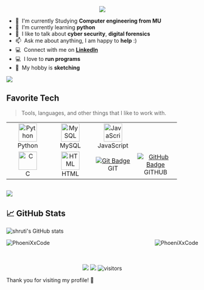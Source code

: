 
  <p align="center">
  <img src="https://readme-typing-svg.herokuapp.com?font=Fira+Code&size=22&duration=2000&pause=1000&color=F70000&center=true&vCenter=true&width=600&height=60&lines=Hello+i+am+Shruti!;Welcome+to+my+GitHub!">
</p>

- :office: &nbsp;I'm currently Studying **Computer engineering from MU**
- :seedling: &nbsp;I’m currently learning **python**
- :speech_balloon: &nbsp;I like to talk about **cyber security**, **digital forensics**
- :mailbox: &nbsp;Ask me about anything, I am happy to **help** :)
- :computer: &nbsp;Connect with me on **[LinkedIn](https://www.linkedin.com/in/shruti-baviskar)**
- :computer: &nbsp;I love to **run programs**
- :art: &nbsp;My hobby is **sketching**

![](https://komarev.com/ghpvc/?username=PhoeniXxCode)

<h2 align="left" id="PhoeniXxCode-tech">Favorite Tech</h2>

> Tools, languages, and other things that I like to work with.

<table align="center">
  <tr>
    <td align="center" width="96">
      <a href="#PhoeniXxCode-tech">
        <img src="https://upload.wikimedia.org/wikipedia/commons/thumb/c/c3/Python-logo-notext.svg/1200px-Python-logo-notext.svg.png" width="48" height="48" alt="Python" />
      </a>
      <br>Python
    </td>
    <td align="center" width="96">
      <a href="#PhoeniXxCode-tech">
        <img src="https://upload.wikimedia.org/wikipedia/commons/thumb/7/7b/MySQL_Dolphin.jpg/640px-MySQL_Dolphin.jpg" width="48" height="48" alt="MySQL" />
      </a>
      <br>MySQL
    </td>
    <td align="center" width="96">
      <a href="#PhoeniXxCode-tech">
        <img src="https://upload.wikimedia.org/wikipedia/commons/thumb/9/99/Unofficial_JavaScript_logo_2.svg/1024px-Unofficial_JavaScript_logo_2.svg.png" width="48" height="48" alt="JavaScript" />
      </a>
      <br>JavaScript
    </td>
  <tr>
    <td align="center" width="96">
      <a href="#PhoeniXxCode-tech">
        <img src="https://upload.wikimedia.org/wikipedia/commons/thumb/1/18/C_Programming_Language.svg/1024px-C_Programming_Language.svg.png" width="48" height="48" alt="C" />
      </a>
      <br>C
    </td>
    <td align="center" width="96">
      <a href="#PhoeniXxCode-tech">
        <img src="https://upload.wikimedia.org/wikipedia/commons/3/38/HTML5_Badge.svg" width="48" height="48" alt="HTML" />
      </a>
      <br>HTML
    </td>
    <td align="center" width="96">
     <a href="#PhoeniXxCode-tech"> 
       <img src="https://img.shields.io/badge/-Git-F05032?style=for-the-badge&logo=git&logoColor=white" alt="Git Badge">
        </a>GIT
        </td>
    <td align="center" width="96">
       <a href="#PhoeniXxCode-tech"> 
         <img src="https://img.shields.io/badge/-GitHub-181717?style=for-the-badge&logo=github&logoColor=white" alt="GitHub Badge">
        </a>GITHUB
       </td>
  </tr>
</table>
<h2><img src="borderseperator.gif"></h2>

## 📈 GitHub Stats

![shruti's GitHub stats](https://github-readme-stats.vercel.app/api?username=PhoeniXxCode&show_icons=true&hide_title=true)
<!--                                                                                                                                                 
![Snake animation](https://github.com/vitorLostadaC/PhoeniXxCode/blob/output/github-contribution-grid-snake.svg)
https://platane.github.io/snk/ -->
<p><img align="left" src="https://github-readme-streak-stats.herokuapp.com/?user=PhoeniXxCode&" alt="PhoeniXxCode" /></p>

<p><img align="right" src="https://github-readme-stats.vercel.app/api/top-langs?username=PhoeniXxCode&show_icons=true&locale=en&layout=compact" alt="PhoeniXxCode" /></p><br><br><br>
<p align="center">
  <a href="#"><img src="https://img.shields.io/badge/Status-Active-brightgreen" /></a>
  <a href="#"><img src="https://img.shields.io/badge/Main%20Language-Python-blue" /></a>
  <img src="https://visitor-badge.laobi.icu/badge?page_id=username.username" alt="visitors"/>
</p>

Thank you for visiting my profile! 🚀
